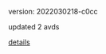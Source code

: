 version: 2022030218-c0cc

updated 2 avds

[details](https://github.com/0x74f917491bfa7ebfa379/ali_avd_db/blob/master/change_log/2022/03/02/18/c0cc.txt)